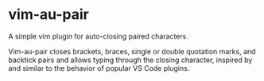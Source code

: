 # vim-au-pair
A simple vim plugin for auto-closing paired characters.

Vim-au-pair closes brackets, braces, single or double quotation marks, and backtick pairs and allows typing through the closing character, inspired by and similar to the behavior of popular VS Code plugins.
